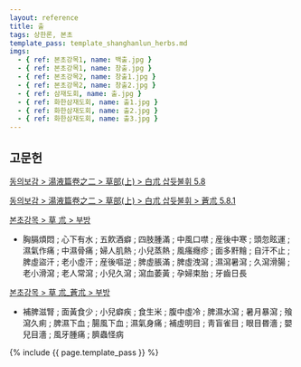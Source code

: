 ```yaml
---
layout: reference
title: 출
tags: 상한론, 본초
template_pass: template_shanghanlun_herbs.md
imgs:
  - { ref: 본초강목1, name: 백출.jpg }
  - { ref: 본초강목1, name: 창출.jpg }
  - { ref: 본초강목2, name: 창출1.jpg }
  - { ref: 본초강목2, name: 창출2.jpg }
  - { ref: 삼재도회, name: 출.jpg }
  - { ref: 화한삼재도회, name: 출1.jpg }
  - { ref: 화한삼재도회, name: 출2.jpg }
  - { ref: 화한삼재도회, name: 출3.jpg }
---
```


## 고문헌

[동의보감 > 湯液篇卷之二 > 草部(上) >  白朮 삽듓불휘 5.8 ](https://mediclassics.kr/books/8/volume/21/#content_1274)

[동의보감 > 湯液篇卷之二 > 草部(上) > 白朮 삽듓불휘 >  蒼朮 5.8.1](https://mediclassics.kr/books/8/volume/21/#content_1280)

[본초강목 > 草	朮 > 부방]()

* 胸膈煩悶 ; 心下有水 ; 五飮酒癖 ; 四肢腫滿 ; 中風口噤 ; 産後中寒 ; 頭忽眩運 ; 濕氣作痛 ; 中濕骨痛 ; 婦人肌熱 ; 小兒蒸熱 ; 風瘙癮疹 ; 面多䵟䵳 ; 自汗不止 ; 脾虛盜汗 ; 老小虛汗 ; 産後嘔逆 ; 脾虛脹滿 ; 脾虛洩瀉 ; 濕瀉暑瀉 ; 久瀉滑腸 ; 老小滑瀉 ; 老人常瀉 ; 小兒久瀉 ; 瀉血萎黃 ; 孕婦束胎 ; 牙齒日長

[본초강목 > 草	朮_蒼朮 > 부방]()

* 補脾滋腎 ; 面黃食少 ; 小兒癖疾 ; 食生米 ; 腹中虛冷 ; 脾濕水瀉 ; 暑月暴瀉 ; 飱瀉久痢 ; 脾濕下血 ; 腸風下血 ; 濕氣身痛 ; 補虛明目 ; 靑盲雀目 ; 眼目昬濇 ; 嬰兒目濇 ; 風牙腫痛 ; 臍蟲怪病



{% include {{ page.template_pass }} %}
